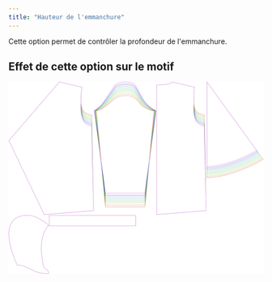```yaml
---
title: "Hauteur de l'emmanchure"
---
```


Cette option permet de contrôler la profondeur de l'emmanchure.

## Effet de cette option sur le motif

![Cette image montre l'effet de cette option en superposant plusieurs variantes qui ont une valeur différente pour cette option](yuri_armholedepthfactor_sample.svg "Effet de cette option sur le motif")
